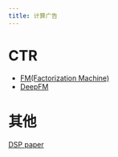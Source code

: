 ```yaml
---
title: 计算广告
---
```


# CTR

* [FM(Factorization Machine)](./FM.md)
* [DeepFM](./DeepFM.md)

# 其他

[DSP paper](https://github.com/wnzhang/rtb-papers/)

